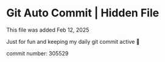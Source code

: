 # Git Auto Commit | Hidden File

This file was added Feb 12, 2025

Just for fun and keeping my daily git commit active 🤪

commit number: 305529
